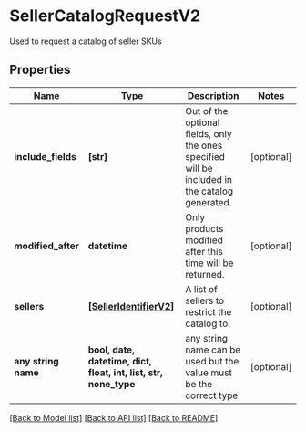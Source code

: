 # SellerCatalogRequestV2

Used to request a catalog of seller SKUs

## Properties
Name | Type | Description | Notes
------------ | ------------- | ------------- | -------------
**include_fields** | **[str]** | Out of the optional fields, only the ones specified will be included in the catalog generated. | [optional] 
**modified_after** | **datetime** | Only products modified after this time will be returned. | [optional] 
**sellers** | [**[SellerIdentifierV2]**](SellerIdentifierV2.md) | A list of sellers to restrict the catalog to. | [optional] 
**any string name** | **bool, date, datetime, dict, float, int, list, str, none_type** | any string name can be used but the value must be the correct type | [optional]

[[Back to Model list]](../README.md#documentation-for-models) [[Back to API list]](../README.md#documentation-for-api-endpoints) [[Back to README]](../README.md)



